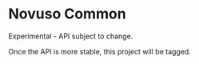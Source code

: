 # Novuso Common

Experimental - API subject to change.

Once the API is more stable, this project will be tagged.
